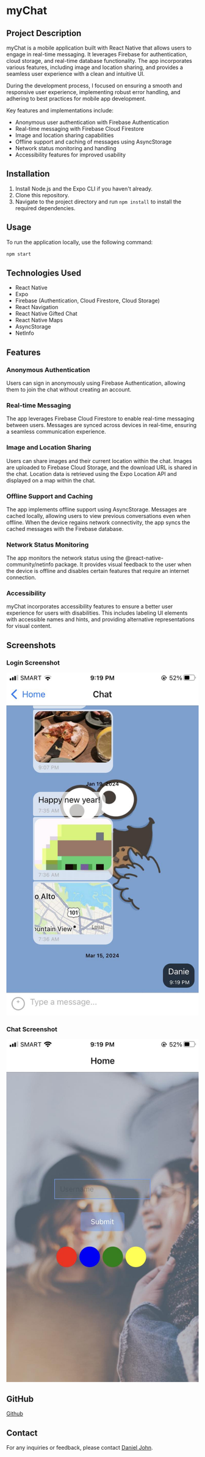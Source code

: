 # myChat

## Project Description

myChat is a mobile application built with React Native that allows users to engage in real-time messaging. It leverages Firebase for authentication, cloud storage, and real-time database functionality. The app incorporates various features, including image and location sharing, and provides a seamless user experience with a clean and intuitive UI.

During the development process, I focused on ensuring a smooth and responsive user experience, implementing robust error handling, and adhering to best practices for mobile app development.

Key features and implementations include:

-   Anonymous user authentication with Firebase Authentication
-   Real-time messaging with Firebase Cloud Firestore
-   Image and location sharing capabilities
-   Offline support and caching of messages using AsyncStorage
-   Network status monitoring and handling
-   Accessibility features for improved usability

## Installation

1. Install Node.js and the Expo CLI if you haven't already.
2. Clone this repository.
3. Navigate to the project directory and run `npm install` to install the required dependencies.

## Usage

To run the application locally, use the following command:

```bash
npm start
```

## Technologies Used

-   React Native
-   Expo
-   Firebase (Authentication, Cloud Firestore, Cloud Storage)
-   React Navigation
-   React Native Gifted Chat
-   React Native Maps
-   AsyncStorage
-   NetInfo

## Features

### Anonymous Authentication

Users can sign in anonymously using Firebase Authentication, allowing them to join the chat without creating an account.

### Real-time Messaging

The app leverages Firebase Cloud Firestore to enable real-time messaging between users. Messages are synced across devices in real-time, ensuring a seamless communication experience.

### Image and Location Sharing

Users can share images and their current location within the chat. Images are uploaded to Firebase Cloud Storage, and the download URL is shared in the chat. Location data is retrieved using the Expo Location API and displayed on a map within the chat.

### Offline Support and Caching

The app implements offline support using AsyncStorage. Messages are cached locally, allowing users to view previous conversations even when offline. When the device regains network connectivity, the app syncs the cached messages with the Firebase database.

### Network Status Monitoring

The app monitors the network status using the @react-native-community/netinfo package. It provides visual feedback to the user when the device is offline and disables certain features that require an internet connection.

### Accessibility

myChat incorporates accessibility features to ensure a better user experience for users with disabilities. This includes labeling UI elements with accessible names and hints, and providing alternative representations for visual content.

## Screenshots

### Login Screenshot

![Screenshot 1](/img/431233510_1570587330450109_747182210155911213_n.jpg "width=50% height=30%")

### Chat Screenshot

![Screenshot 2](/img/431236800_7999276203422937_1204792064803437901_n.jpg "width=50% height=30%")

## GitHub

[Github](https://github.com/danielpinoy/ChatRoom)

## Contact

For any inquiries or feedback, please contact [Daniel John](mailto:almirante.danieljohn@gmail.com).
